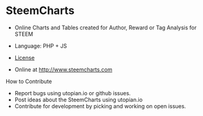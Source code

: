 # SteemCharts

- Online Charts and Tables created for Author, Reward or Tag Analysis for STEEM

- Language: PHP + JS

- <a href="https://github.com/onurkahveci/SteemCharts/blob/master/LICENSE">License</a>

- Online at http://www.steemcharts.com

How to Contribute

- Report bugs using utopian.io or github issues.
- Post ideas about the SteemCharts using utopian.io
- Contribute for development by picking and working on open issues.
